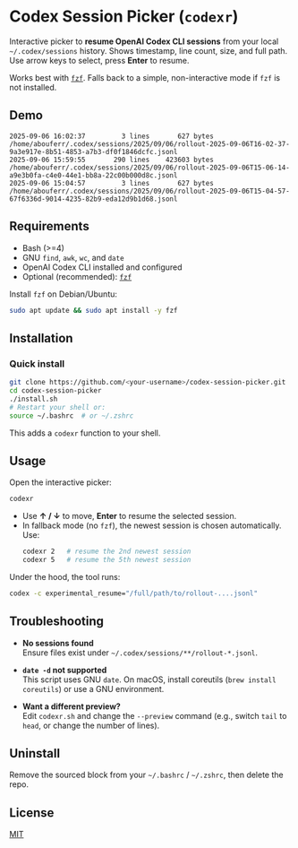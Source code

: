 # Codex Session Picker (`codexr`)

Interactive picker to **resume OpenAI Codex CLI sessions** from your local
`~/.codex/sessions` history. Shows timestamp, line count, size, and full path.
Use arrow keys to select, press **Enter** to resume.

Works best with [`fzf`](https://github.com/junegunn/fzf). Falls back to a simple,
non-interactive mode if `fzf` is not installed.

## Demo

```
2025-09-06 16:02:37         3 lines       627 bytes  /home/abouferr/.codex/sessions/2025/09/06/rollout-2025-09-06T16-02-37-9a3e917e-8b51-4853-a7b3-df0f1846dcfc.jsonl
2025-09-06 15:59:55       290 lines    423603 bytes  /home/abouferr/.codex/sessions/2025/09/06/rollout-2025-09-06T15-06-14-a9e3b0fa-c4e0-44e1-bb8a-22c00b000d8c.jsonl
2025-09-06 15:04:57         3 lines       627 bytes  /home/abouferr/.codex/sessions/2025/09/06/rollout-2025-09-06T15-04-57-67f6336d-9014-4235-82b9-eda12d9b1d68.jsonl
```

## Requirements

- Bash (>=4)
- GNU `find`, `awk`, `wc`, and `date`
- OpenAI Codex CLI installed and configured
- Optional (recommended): [`fzf`](https://github.com/junegunn/fzf)

Install `fzf` on Debian/Ubuntu:
```bash
sudo apt update && sudo apt install -y fzf
```

## Installation

### Quick install
```bash
git clone https://github.com/<your-username>/codex-session-picker.git
cd codex-session-picker
./install.sh
# Restart your shell or:
source ~/.bashrc  # or ~/.zshrc
```

This adds a `codexr` function to your shell.

## Usage

Open the interactive picker:
```bash
codexr
```

- Use **↑ / ↓** to move, **Enter** to resume the selected session.
- In fallback mode (no `fzf`), the newest session is chosen automatically. Use:
  ```bash
  codexr 2   # resume the 2nd newest session
  codexr 5   # resume the 5th newest session
  ```

Under the hood, the tool runs:
```bash
codex -c experimental_resume="/full/path/to/rollout-....jsonl"
```

## Troubleshooting

- **No sessions found**  
  Ensure files exist under `~/.codex/sessions/**/rollout-*.jsonl`.

- **`date -d` not supported**  
  This script uses GNU `date`. On macOS, install coreutils (`brew install coreutils`)
  or use a GNU environment.

- **Want a different preview?**  
  Edit `codexr.sh` and change the `--preview` command (e.g., switch `tail` to `head`,
  or change the number of lines).

## Uninstall

Remove the sourced block from your `~/.bashrc` / `~/.zshrc`, then delete the repo.

## License

[MIT](./LICENSE)

